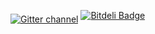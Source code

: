 <a href="https://gitter.im/amark/gun?utm_source=badge&utm_medium=badge&utm_campaign=pr-badge&utm_content=badge"><img align="middle" alt="Gitter channel" src="https://badges.gitter.im/Join%20Chat.svg" /></a>
[![Bitdeli Badge](https://d2weczhvl823v0.cloudfront.net/amark/gun/trend.png)](https://bitdeli.com/free "Bitdeli Badge")

<script>
  (function(i,s,o,g,r,a,m){i['GoogleAnalyticsObject']=r;i[r]=i[r]||function(){
  (i[r].q=i[r].q||[]).push(arguments)},i[r].l=1*new Date();a=s.createElement(o),
  m=s.getElementsByTagName(o)[0];a.async=1;a.src=g;m.parentNode.insertBefore(a,m)
  })(window,document,'script','//www.google-analytics.com/analytics.js','ga');

  ga('create', 'UA-73100337-2', 'auto');
  ga('send', 'pageview');

</script>